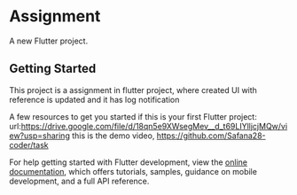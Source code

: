 # Assignment

A new Flutter project.

## Getting Started

This project is a assignment in flutter project,
where created UI with reference is updated and it has log notification

A few resources to get you started if this is your first Flutter project:
url:https://drive.google.com/file/d/18qn5e9XWsegMev__d_t69LIYlljcjMQw/view?usp=sharing
this is the demo video,
https://github.com/Safana28-coder/task



For help getting started with Flutter development, view the
[online documentation](https://docs.flutter.dev/), which offers tutorials,
samples, guidance on mobile development, and a full API reference.

